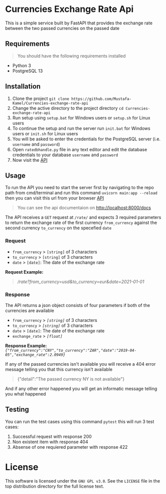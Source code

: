 Currencies Exchange Rate Api
===========================
This is a simple service built by FastAPI that provides the exchange rate between the two passed currencies on the passed date


Requirements
------------
> You should have the following requirements installed
* Python 3
* PostgreSQL 13


Installation
------------
1. Clone the project `git clone https://github.com/Mustafa-Kamel/Currencies-exchange-rate-api`
2. Change the active directory to the project directory `cd Currencies-exchange-rate-api`
3. Run setup using `setup.bat` for Windows users or `setup.sh` for Linux users
4. To continue the setup and run the server run `init.bat` for Windows users or `init.sh` for Linux users
5. You will be asked to enter the credentials for the PostgreSQL server (i.e. `username` and `password`)
6. Open `ratedbhandle.py` file in any text editor and edit the database credentials to your database `username` and `password`
7. Now visit the [API](http://localhost:8000/rate?from_currency=usd&to_currency=eur&date=2021-01-01)


Usage
-----
To run the API you need to start the server first by navigating to the repo path from cmd/terminal and run this command `uvicorn main:app --reload` then you can visit this url from your browser [API](http://localhost:8000/rate?from_currency=usd&to_currency=eur&date=2021-01-01)
> You can see the api documentaion on [http://localhost:8000/docs](http://localhost:8000/docs)

The API receives a `GET` request at `/rate/` and expects 3 required parameters to return the exchange rate of the first currency `from_currency` against the second currency `to_currency` on the specefied `date`

### Request
- `from_currency` > `[string]` of 3 characters
- `to_currency` > `[string]` of 3 characters
- `date` > `[date]`: The date of the exchange rate

**Request Example:**
> */rate?from_currency=usd&to_currency=eur&date=2021-01-01*

### Response
The API returns a json object consists of four parameters if both of the currencies are available
- `from_currency` > *`[string]`* of 3 characters
- `to_currency` > *`[string]`* of 3 characters
- `date` > `[date]`: The date of the exchange rate
- `exchange_rate` > *`[float]`*

**Response Example:**
*`{"from_currency":"CNY","to_currency":"ZAR","date":"2019-04-05","exchange_rate":2.0949}`*

If any of the passed currencies isn't available you will receive a 404 error message telling you that this currency isn't available
> {"detail":"The passed currency NY is not available"}

And if any other error happened you will get an informatic message telling you what happened


Testing
-------
You can run the test cases using this command `pytest` this will run 3 test cases:
1. Successful request with response 200
2. Non existent item with response 404
3. Absense of one requiered parameter with response 422


License
=======

This software is licensed under the `GNU GPL v3.0`. See the ``LICENSE``
file in the top distribution directory for the full license text.

